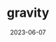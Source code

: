 ---
title: "gravity"
cc-type: hashtag
date: 2023-06-07
hashtag: gravity
related:
  - General Relativity
tags:
  - astronomy
  - physics
---